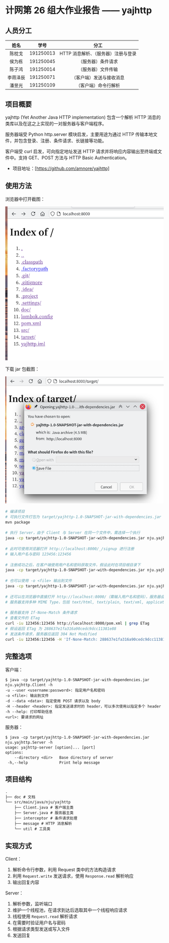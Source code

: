 # 计网第 26 组大作业报告 —— yajhttp

## 人员分工

|   姓名   |   学号    |                分工                 |
| :------: | :-------: | :---------------------------------: |
|  陈枕戈  | 191250013 | HTTP 消息解析、（服务器）注册与登录 |
|  侯为栋  | 191250045 |         （服务器）条件请求          |
|  陈子鸿  | 191250014 |         （服务器）文件传输          |
| 李蒋泽辰 | 191250071 |      （客户端）发送与接收消息       |
|  潘昱光  | 191250109 |        （客户端）命令行解析         |

## 项目概要

yajhttp (Yet Another Java HTTP implementation) 包含一个解析 HTTP 消息的类库以及在这之上实现的一对服务器与客户端程序。

服务器端受 Python http.server 模块启发，主要用途为通过 HTTP 传输本地文件，并包含登录、注册、条件请求、长链接等功能。

客户端受 curl 启发，可向指定地址发送 HTTP 请求并将响应内容输出至终端或文件中。支持 GET、POST 方法与 HTTP Basic Authentication。

- 项目地址：[https://github.com/amnore/yajhttp]

## 使用方法

浏览器中打开截图：

![浏览器截图](./browser.png)

下载 jar 包截图：

![浏览器截图](./download.png)

```sh
# 编译项目
# 可执行文件打包为 target/yajhttp-1.0-SNAPSHOT-jar-with-dependencies.jar
mvn package

# 执行 Server，由于 Client 与 Server 在同一个文件中，需选择一个执行
java -cp target/yajhttp-1.0-SNAPSHOT-jar-with-dependencies.jar nju.yajhttp.Server

# 此时可使用浏览器打开 http://localhost:8000/_/signup 进行注册
# 输入用户名与密码 123456:123456

# 注册成功之后，在客户端使用用户名和密码获取文件，假设此时在项目根目录下
java -cp target/yajhttp-1.0-SNAPSHOT-jar-with-dependencies.jar nju.yajhttp.Client -u 123456:123456 http://localhost:8000/pom.xml

# 也可以使用 -o <file> 输出到文件
java -cp target/yajhttp-1.0-SNAPSHOT-jar-with-dependencies.jar nju.yajhttp.Client -u 123456:123456 -o /tmp/pom.xml http://localhost:8000/pom.xml

# 还可以在浏览器中直接打开 http://localhost:8000/（需输入用户名和密码），服务器会列出当前目录下的文件
# 服务器支持多种 MIME Type，包括 text/html, text/plain, text/xml, application/x-java-archive（jar 包）等，可在浏览器中正常查看或下载对应文件

# 服务器支持 If-None-Match 条件请求
# 查看文件的 ETag
curl -iu 123456:123456 http://localhost:8000/pom.xml | grep ETag
# 假设返回 ETag 为 288637e1fa316a90cedc9dcc11381e88
# 发送条件请求，服务器应返回 304 Not Modified
curl -iu 123456:123456 -H 'If-None-Match: 288637e1fa316a90cedc9dcc11381e88' http://localhost:8000/pom.xml
```

## 完整选项

客户端：

```
$ java -cp target/yajhttp-1.0-SNAPSHOT-jar-with-dependencies.jar nju.yajhttp.Client -h
-u --user <username:password>: 指定用户名和密码
-o <file>: 输出到文件
-d --data <data>: 指定使用 POST 请求以及 body
-H --header <header>: 指定发送请求时的 header，可以多次使用以指定多个 header
-h --help: 打印帮助信息
<url>: 要请求的网址
```

服务器：

```
$ java -cp target/yajhttp-1.0-SNAPSHOT-jar-with-dependencies.jar nju.yajhttp.Server -h
usage: yajhttp-server [option]... [port]
options:
    --directory <dir>   Base directory of server
 -h,--help              Print help message
```

## 项目结构

```
.
├── doc # 文档
└── src/main/java/nju/yajhttp
    ├── Client.java # 客户端主类
    ├── Server.java # 服务器主类
    ├── interceptor # 条件请求处理
    ├── message # HTTP 消息解析
    └── util # 工具类
```

## 实现方式

Client：

1. 解析命令行参数，利用 Request 类中的方法构造请求
2. 利用 `Request.write` 发送请求，使用 `Response.read` 解析响应
3. 输出回复内容

Server：

1. 解析参数，监听端口
2. 维护一个线程池，在请求到达后选取其中一个线程响应请求
3. 线程使用 `Request.read` 解析请求
4. 在需要时验证用户名与密码
5. 根据请求类型发送或写入文件
6. 发送回复
